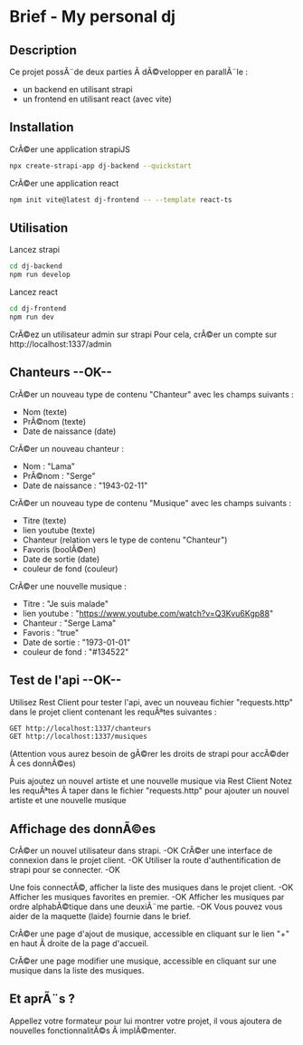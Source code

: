 # Brief - My personal dj

## Description

Ce projet possÃ¨de deux parties Ã  dÃ©velopper en parallÃ¨le :
- un backend en utilisant strapi
- un frontend en utilisant react (avec vite)

## Installation

CrÃ©er une application strapiJS
```bash
npx create-strapi-app dj-backend --quickstart
```

CrÃ©er une application react
```bash
npm init vite@latest dj-frontend -- --template react-ts
```

## Utilisation

Lancez strapi
```bash
cd dj-backend
npm run develop
```

Lancez react
```bash
cd dj-frontend
npm run dev
```

CrÃ©ez un utilisateur admin sur strapi
Pour cela, crÃ©er un compte sur http://localhost:1337/admin

## Chanteurs --OK--

CrÃ©er un nouveau type de contenu "Chanteur" avec les champs suivants :
- Nom (texte)
- PrÃ©nom (texte)
- Date de naissance (date)

CrÃ©er un nouveau chanteur :
- Nom : "Lama"
- PrÃ©nom : "Serge"
- Date de naissance : "1943-02-11"

CrÃ©er un nouveau type de contenu "Musique" avec les champs suivants :
- Titre (texte)
- lien youtube (texte)
- Chanteur (relation vers le type de contenu "Chanteur")
- Favoris (boolÃ©en)
- Date de sortie (date)
- couleur de fond (couleur)

CrÃ©er une nouvelle musique :
- Titre : "Je suis malade"
- lien youtube : "https://www.youtube.com/watch?v=Q3Kvu6Kgp88"
- Chanteur : "Serge Lama"
- Favoris : "true"
- Date de sortie : "1973-01-01"
- couleur de fond : "#134522"

## Test de l'api --OK--

Utilisez Rest Client pour tester l'api, avec un nouveau fichier "requests.http" dans le projet client contenant les requÃªtes suivantes :

```bash
GET http://localhost:1337/chanteurs
GET http://localhost:1337/musiques
```

(Attention vous aurez besoin de gÃ©rer les droits de strapi pour accÃ©der Ã  ces donnÃ©es)

Puis ajoutez un nouvel artiste et une nouvelle musique via Rest Client
Notez les requÃªtes Ã  taper dans le fichier "requests.http" pour ajouter un nouvel artiste et une nouvelle musique

## Affichage des donnÃ©es

CrÃ©er un nouvel utilisateur dans strapi. -OK
CrÃ©er une interface de connexion dans le projet client. -OK
Utiliser la route d'authentification de strapi pour se connecter. -OK

Une fois connectÃ©, afficher la liste des musiques dans le projet client. -OK
Afficher les musiques favorites en premier. -OK 
Afficher les musiques par ordre alphabÃ©tique dans une deuxiÃ¨me partie. -OK 
Vous pouvez vous aider de la maquette (laide) fournie dans le brief. 

CrÃ©er une page d'ajout de musique, accessible en cliquant sur le lien "+" en haut Ã  droite de la page d'accueil.

CrÃ©er une page modifier une musique, accessible en cliquant sur une musique dans la liste des musiques.

## Et aprÃ¨s ?

Appellez votre formateur pour lui montrer votre projet, il vous ajoutera de nouvelles fonctionnalitÃ©s Ã  implÃ©menter.